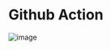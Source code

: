 # Github Action
![image](https://github.com/user-attachments/assets/83241e24-e2db-4e66-b63c-15ff23783f11)

